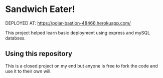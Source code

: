 # Sandwich Eater!

DEPLOYED AT: https://polar-bastion-48466.herokuapp.com/

This project helped learn basic deployment using express and mySQL databses.

## Using this repository

This is a closed project on my end but anyone is free to fork the code and use it to their own will. 